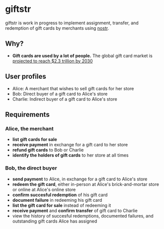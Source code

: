 # giftstr
giftstr is work in progress to implement assignment, transfer, and redemption of gift cards by merchants using [nostr](https://github.com/nostr-protocol/nostr).

## Why?
- **Gift cards are used by a lot of people.** The global gift card market is [projected to reach $2.3 trillion by 2030](https://www.reportlinker.com/p06219503/Global-Gift-Cards-Industry.html)

## User profiles
- Alice: A merchant that wishes to sell gift cards for her store
- Bob: Direct buyer of a gift card to Alice's store
- Charlie: Indirect buyer of a gift card to Alice's store

## Requirements
### Alice, the merchant
- **list gift cards for sale**
- **receive payment** in exchange for a gift card to her store
- **refund gift cards** to Bob or Charlie
- **identify the holders of gift cards** to her store at all times


### Bob, the direct buyer
- **send payment** to Alice, in exchange for a gift card to Alice's store
- **redeem the gift card**, either in-person at Alice's brick-and-mortar store or online at Alice's online store
- **confirm succesful redemption** of his gift card
- **document failure** in redeeming his gift card 
- **list the gift card for sale** instead of redeeming it
- **receive payment** and **confirm transfer** of gift card to Charlie
- view the history of succesful redemptions, documented failures, and outstanding gift cards Alice has assigned

